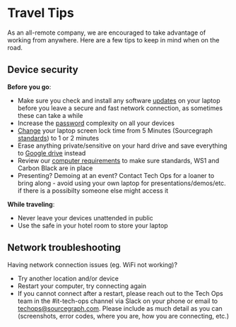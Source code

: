 # Travel Tips

As an all-remote company, we are encouraged to take advantage of working from anywhere. Here are a few tips to keep in mind when on the road.

## Device security

**Before you go**:

- Make sure you check and install any software [updates](https://support.apple.com/guide/mac-help/get-macos-updates-mchlpx1065/mac) on your laptop before you leave a secure and fast network connection, as sometimes these can take a while
- Increase the [password](../internal-security/passwords.md) complexity on all your devices
- [Change](https://support.apple.com/guide/mac-help/change-screen-saver-preferences-mchlp1227/mac) your laptop screen lock time from 5 Minutes (Sourcegraph [standards](../internal-security/computer-standards.md)) to 1 or 2 minutes
- Erase anything private/sensitive on your hard drive and save everything to [Google drive](../../tools/drive.md) instead
- Review our [computer requirements](../../tools/computer-setup.md) to make sure standards, WS1 and Carbon Black are in place
- Presenting? Demoing at an event? Contact Tech Ops for a loaner to bring along - avoid using your own laptop for presentations/demos/etc. if there is a possibilty someone else might access it

**While traveling**:

- Never leave your devices unattended in public
- Use the safe in your hotel room to store your laptop

## Network troubleshooting

Having network connection issues (eg. WiFi not working)?

- Try another location and/or device
- Restart your computer, try connecting again
- If you cannot connect after a restart, please reach out to the Tech Ops team in the #it-tech-ops channel via Slack on your phone or email to techops@sourcegraph.com. Please include as much detail as you can (screenshots, error codes, where you are, how you are connecting, etc.)
